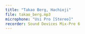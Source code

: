 ```yaml
---
title: "Takao Berg, Hachioji"
file: takao_berg.mp3
microphone: "Usi Pro [Stereo]"
recorder: Sound Devices Mix-Pre 6
---
```


